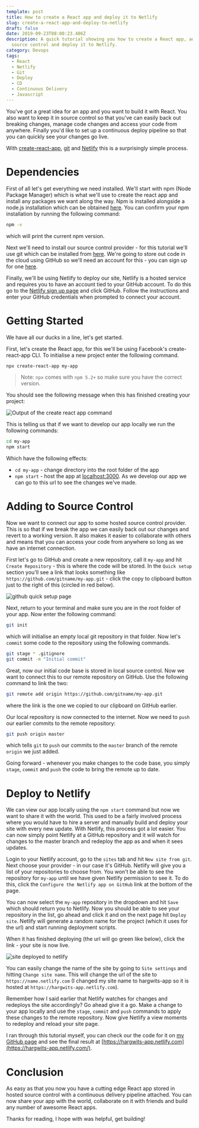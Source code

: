 ```yaml
---
template: post
title: How to create a React app and deploy it to Netlify
slug: create-a-react-app-and-deploy-to-netlify
draft: false
date: 2019-09-23T08:00:23.406Z
description: A quick tutorial showing you how to create a React app, add it to
  source control and deploy it to Netlify.
category: Devops
tags:
  - React
  - Netlify
  - Git
  - Deploy
  - CD
  - Continuous Delivery
  - Javascript
---
```

You've got a great idea for an app and you want to build it with React. You also
want to keep it in source control so that you've can easily back out breaking
changes, manage code changes and access your code from anywhere. Finally you'd
like to set up a continuous deploy pipeline so that you can quickly see your
changes go live.

With [create-react-app](https://github.com/facebook/create-react-app),
[git](https://git-scm.com/) and [Netlify](https://www.netlify.com) this is a
surprisingly simple process.

# Dependencies

First of all let's get everything we need installed. We'll start with npm (Node
Package Manager) which is what we'll use to create the react app and install any
packages we want along the way. Npm is installed alongside a node.js
installation which can be obtained [here](https://nodejs.org/en/). You can
confirm your npm installation by running the following command:

```bash
npm -v
```

which will print the current npm version.

Next we'll need to install our source control provider - for this tutorial we'll
use git which can be installed from [here](https://git-scm.com/downloads). We're
going to store out code in the cloud using GitHub so we'll need an account for
this - you can sign up for one [here](https://github.com/join).

Finally, we'll be using Netlify to deploy our site, Netlify is a hosted service
and requires you to have an account tied to your GitHub account. To do this go
to the [Netlify sign up page](https://app.netlify.com/signup) and click GitHub.
Follow the instructions and enter your GitHub credentials when prompted to
connect your account.

# Getting Started

We have all our ducks in a line, let's get started.

First, let's create the React app, for this we'll be using Facebook's
create-react-app CLI. To initialise a new project enter the following command.

```bash
npx create-react-app my-app
```

> Note: `npx` comes with `npm 5.2+` so make sure you have the correct version.

You should see the following message when this has finished creating your
project:

![Output of the create react app command](/media/create-react-app-success.png)

This is telling us that if we want to develop our app locally we run the
following commands:

```bash
cd my-app
npm start
```

Which have the following effects:

* `cd my-app` - change directory into the root folder of the app
* `npm start` - host the app at [localhost:3000](http://localhost:3000). As we
  develop our app we can go to this url to see the changes we've made.

# Adding to Source Control

Now we want to connect our app to some hosted source control provider. This is
so that if we break the app we can easily back out our changes and revert to a
working version. It also makes it easier to collaborate with others and means
that you can access your code from anywhere so long as we have an internet
connection.

First let's go to GitHub and create a new repository, call it `my-app` and hit
`Create Repository` - this is where the code will be stored. In the
`Quick setup` section you'll see a link that looks something like
`https://github.com/gitname/my-app.git` - click the copy to clipboard button
just to the right of this (circled in red below).

![github quick setup page](./images/github-quick-setup.png)

Next, return to your terminal and make sure you are in the root folder of your
app. Now enter the following command:

```bash
git init
```

which will initialise an empty local git repository in that folder. Now let's
`commit` some code to the repository using the following commands.

```bash
git stage * .gitignore
git commit -m "Initial commit"
```

Great, now our initial code base is stored in local source control. Now we want
to connect this to our remote repository on GitHub. Use the following command to
link the two:

```bash
git remote add origin https://github.com/gitname/my-app.git
```

where the link is the one we copied to our clipboard on GitHub earlier.

Our local repository is now connected to the internet. Now we need to `push` our
earlier commits to the remote repository:

```bash
git push origin master
```

which tells `git` to `push` our commits to the `master` branch of the remote
`origin` we just added.

Going forward - whenever you make changes to the code base, you simply `stage`,
`commit` and `push` the code to bring the remote up to date.

# Deploy to Netlify

We can view our app locally using the `npm start` command but now we want to
share it with the world. This used to be a fairly involved process where you
would have to hire a server and manually build and deploy your site with every
new update. With Netlify, this process got a lot easier. You can now simply
point Netlify at a GitHub repository and it will watch for changes to the master
branch and redeploy the app as and when it sees updates.

Login to your Netlify account, go to the `sites` tab and hit
`New site from git`. Next choose your provider - in our case it's GitHub.
Netlify will give you a list of your repositories to choose from. You won't be
able to see the repository for `my-app` until we have given Netlify permission
to see it. To do this, click the `Configure the Netlify app on GitHub` link at
the bottom of the page.

You can now select the `my-app` repository in the dropdown and hit `Save` which
should return you to Netlify. Now you should be able to see your repository in
the list, go ahead and click it and on the next page hit `Deploy site`. Netlify
will generate a random name for the project (which it uses for the url) and
start running deployment scripts.

When it has finished deploying (the url will go green like below), click the
link - your site is now live.

![site deployed to netlify](./images/deployed-site.png)

You can easily change the name of the site by going to `Site settings` and
hitting `Change site name`. This will change the url of the site to
`https://name.netlify.com` (I changed my site name to hargwits-app so it is
hosted at `https://hargwits-app.netlify.com`).

Remember how I said earlier that Netlify watches for changes and redeploys the
site accordingly? Go ahead give it a go. Make a change to your app locally and
use the `stage`, `commit` and `push` commands to apply these changes to the
remote repository. Now give Netlify a view moments to redeploy and reload your
site page.

I ran through this tutorial myself, you can check our the code for it on
[my GitHub page](https://github.com/hargwit/my-app) and see the final result at
[https://hargwits-app.netlify.com](https://hargwits-app.netlify.com/).

# Conclusion

As easy as that you now you have a cutting edge React app stored in hosted
source control with a continuous delivery pipeline attached. You can now share
your app with the world, collaborate on it with friends and build any number of
awesome React apps.

Thanks for reading, I hope with was helpful, get building!